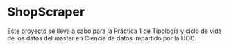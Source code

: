 # ShopScraper
Este proyecto se lleva a cabo para la Práctica 1 de Tipología y ciclo de vida de los datos del master en Ciencia de datos impartido por la UOC.
